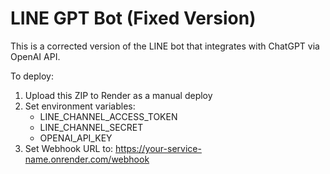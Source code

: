 # LINE GPT Bot (Fixed Version)

This is a corrected version of the LINE bot that integrates with ChatGPT via OpenAI API.

To deploy:
1. Upload this ZIP to Render as a manual deploy
2. Set environment variables:
   - LINE_CHANNEL_ACCESS_TOKEN
   - LINE_CHANNEL_SECRET
   - OPENAI_API_KEY
3. Set Webhook URL to: https://your-service-name.onrender.com/webhook
